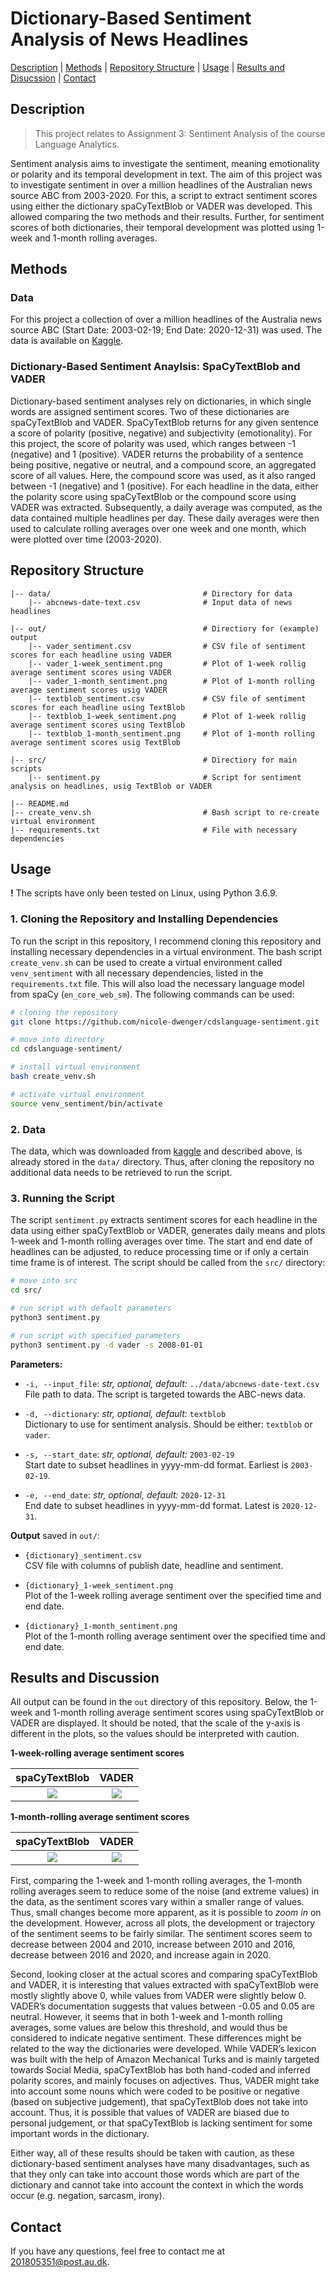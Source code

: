# Dictionary-Based Sentiment Analysis of News Headlines

[Description](#description) | [Methods](#methods) | [Repository Structure](#repository-structure) | [Usage](#usage) | [Results and Disucssion](#results-and-discussion) | [Contact](#contact)

## Description
> This project relates to Assignment 3: Sentiment Analysis of the course Language Analytics.

Sentiment analysis aims to investigate the sentiment, meaning emotionality or polarity and its temporal development in text. The aim of this project was to investigate sentiment in over a million headlines of the Australian news source ABC from 2003-2020. For this, a script to extract sentiment scores using either the dictionary spaCyTextBlob or VADER was developed. This allowed comparing the two methods and their results. Further, for sentiment scores of both dictionaries, their temporal development was plotted using 1-week and 1-month rolling averages. 


## Methods

### Data
For this project a collection of over a million headlines of the Australia news source ABC (Start Date: 2003-02-19; End Date: 2020-12-31) was used. The data is available on [Kaggle](https://www.kaggle.com/therohk/million-headlines).

### Dictionary-Based Sentiment Anaylsis: SpaCyTextBlob and VADER
Dictionary-based sentiment analyses rely on dictionaries, in which single words are assigned sentiment scores. Two of these dictionaries are spaCyTextBlob and VADER. SpaCyTextBlob returns for any given sentence a score of polarity (positive, negative) and subjectivity (emotionality). For this project, the score of polarity was used, which ranges between -1 (negative) and 1 (positive). VADER returns the probability of a sentence being positive, negative or neutral, and a compound score, an aggregated score of all values. Here, the compound score was used, as it also ranged between -1 (negative) and 1 (positive). For each headline in the data, either the polarity score using spaCyTextBlob or the compound score using VADER was extracted. Subsequently, a daily average was computed, as the data contained multiple headlines per day. These daily averages were then used to calculate rolling averages over one week and one month, which were plotted over time (2003-2020).


## Repository Structure
```
|-- data/                                  # Directory for data
    |-- abcnews-date-text.csv              # Input data of news headlines
    
|-- out/                                   # Directiory for (example) output
    |-- vader_sentiment.csv                # CSV file of sentiment scores for each headline using VADER
    |-- vader_1-week_sentiment.png         # Plot of 1-week rollig average sentiment scores using VADER
    |-- vader_1-month_sentiment.png        # Plot of 1-month rolling average sentiment scores usig VADER
    |-- textblob_sentiment.csv             # CSV file of sentiment scores for each headline using TextBlob
    |-- textblob_1-week_sentiment.png      # Plot of 1-week rollig average sentiment scores using TextBlob
    |-- textblob_1-month_sentiment.png     # Plot of 1-month rolling average sentiment scores usig TextBlob

|-- src/                                   # Directiory for main scripts
    |-- sentiment.py                       # Script for sentiment analysis on headlines, usig TextBlob or VADER
    
|-- README.md
|-- create_venv.sh                         # Bash script to re-create virtual environment
|-- requirements.txt                       # File with necessary dependencies
```

## Usage
**!** The scripts have only been tested on Linux, using Python 3.6.9. 

### 1. Cloning the Repository and Installing Dependencies
To run the script in this repository, I recommend cloning this repository and installing necessary dependencies in a virtual environment. The bash script `create_venv.sh` can be used to create a virtual environment called `venv_sentiment` with all necessary dependencies, listed in the `requirements.txt` file. This will also load the necessary language model from spaCy (`en_core_web_sm`). The following commands can be used:

```bash
# cloning the repository
git clone https://github.com/nicole-dwenger/cdslanguage-sentiment.git

# move into directory
cd cdslanguage-sentiment/

# install virtual environment
bash create_venv.sh

# activate virtual environment 
source venv_sentiment/bin/activate
```

### 2. Data
The data, which was downloaded from [kaggle](https://www.kaggle.com/therohk/million-headlines) and described above, is already stored in the `data/` directory. Thus, after cloning the repository no additional data needs to be retrieved to run the script. 

### 3. Running the Script 
The script `sentiment.py` extracts sentiment scores for each headline in the data using either spaCyTextBlob or VADER, generates daily means and plots 1-week and 1-month rolling averages over time. The start and end date of headlines can be adjusted, to reduce processing time or if only a certain time frame is of interest. The script should be called from the `src/` directory: 


```bash
# move into src 
cd src/

# run script with default parameters
python3 sentiment.py

# run script with specified parameters
python3 sentiment.py -d vader -s 2008-01-01

```

__Parameters:__

- `-i, --input_file`: *str, optional, default:* `../data/abcnews-date-text.csv`\
    File path to data. The script is targeted towards the ABC-news data.
    
- `-d, --dictionary`: *str, optional, default:* `textblob`\
   Dictionary to use for sentiment analysis. Should be either: `textblob` or `vader`. 

- `-s, --start_date`: *str, optional, default:* `2003-02-19`\
  Start date to subset headlines in yyyy-mm-dd format. Earliest is `2003-02-19`.
  
- `-e, --end_date`: *str, optional, default:* `2020-12-31`\
  End date to subset headlines in yyyy-mm-dd format. Latest is `2020-12-31`.


__Output__ saved in `out/`: 

- `{dictionary}_sentiment.csv`\
  CSV file with columns of publish date, headline and sentiment.
  
- `{dictionary}_1-week_sentiment.png`\
  Plot of the 1-week rolling average sentiment over the specified time and end date. 
  
- `{dictionary}_1-month_sentiment.png`\
  Plot of the 1-month rolling average sentiment over the specified time and end date.
  

## Results and Discussion
All output can be found in the `out` directory of this repository. Below, the 1-week and 1-month rolling average sentiment scores using spaCyTextBlob or VADER are displayed. It should be noted, that the scale of the y-axis is different in the plots, so the values should be interpreted with caution. 

__1-week-rolling average sentiment scores__

spaCyTextBlob             |  VADER
:-------------------------:|:-------------------------:
![](https://github.com/nicole-dwenger/cdslanguage-sentiment/blob/master/out/textblob_1-week_sentiment.png)  |  ![](https://github.com/nicole-dwenger/cdslanguage-sentiment/blob/master/out/vader_1-week_sentiment.png)


__1-month-rolling average sentiment scores__

spaCyTextBlob             |  VADER
:-------------------------:|:-------------------------:
![](https://github.com/nicole-dwenger/cdslanguage-sentiment/blob/master/out/textblob_1-month_sentiment.png)  |  ![](https://github.com/nicole-dwenger/cdslanguage-sentiment/blob/master/out/vader_1-month_sentiment.png)


First, comparing the 1-week and 1-month rolling averages, the 1-month rolling averages seem to reduce some of the noise (and extreme values) in the data, as the sentiment scores vary within a smaller range of values. Thus, small changes become more apparent, as it is possible to *zoom in* on the development. However, across all plots, the development or trajectory of the sentiment seems to be fairly similar. The sentiment scores seem to decrease between 2004 and 2010, increase between 2010 and 2016, decrease between 2016 and 2020, and increase again in 2020. 

Second, looking closer at the actual scores and comparing spaCyTextBlob and VADER, it is interesting that values extracted with spaCyTextBlob were mostly slightly above 0, while values from VADER were slightly below 0. VADER’s documentation suggests that values between -0.05 and 0.05 are neutral. However, it seems that in both 1-week and 1-month rolling averages, some values are below this threshold, and would thus be considered to indicate negative sentiment. These differences might be related to the way the dictionaries were developed. While VADER’s lexicon was built with the help of Amazon Mechanical Turks and is mainly targeted towards Social Media, spaCyTextBlob has both hand-coded and inferred polarity scores, and mainly focuses on adjectives. Thus, VADER might take into account some nouns which were coded to be positive or negative (based on subjective judgement), that spaCyTextBlob does not take into account. Thus, it is possible that values of VADER are biased due to personal judgement, or that spaCyTextBlob is lacking sentiment for some important words in the dictionary. 

Either way, all of these results should be taken with caution, as these dictionary-based sentiment analyses have many disadvantages, such as that they only can take into account those words which are part of the dictionary and cannot take into account the context in which the words occur (e.g. negation, sarcasm, irony).


## Contact 
If you have any questions, feel free to contact me at 201805351@post.au.dk.
